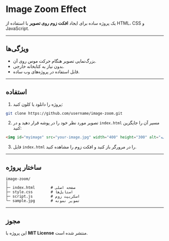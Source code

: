 # Image Zoom Effect

یک پروژه ساده برای ایجاد **افکت زوم روی تصویر** با استفاده از HTML، CSS و JavaScript.

---

## ویژگی‌ها
- بزرگ‌نمایی تصویر هنگام حرکت موس روی آن.
- بدون نیاز به کتابخانه خارجی.
- قابل استفاده در پروژه‌های وب ساده.

---

## استفاده

1. پروژه را دانلود یا کلون کنید:

```bash
git clone https://github.com/username/image-zoom.git
```

2. تصویر مورد نظر خود را در پوشه قرار دهید و در `index.html` مسیر آن را جایگزین کنید:

```html
<img id="myimage" src="your-image.jpg" width="400" height="300" alt="تصویر نمونه">
```

3. فایل `index.html` را در مرورگر باز کنید و افکت زوم را مشاهده کنید.

---

## ساختار پروژه
```
image-zoom/
│
├─ index.html       # صفحه اصلی
├─ style.css        # استایل‌ها
├─ script.js        # اسکریپت زوم
└─ sample.jpg       # تصویر نمونه
```

---

## مجوز
این پروژه با **MIT License** منتشر شده است.
